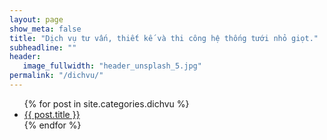 ```yaml
---
layout: page
show_meta: false
title: "Dịch vụ tư vấn, thiết kế và thi công hệ thống tưới nhỏ giọt."
subheadline: ""
header:
   image_fullwidth: "header_unsplash_5.jpg"
permalink: "/dichvu/"
---
```

<ul>
    {% for post in site.categories.dichvu %}
    <li><a href="{{ site.url }}{{ post.url }}">{{ post.title }}</a></li>
    {% endfor %}
</ul>